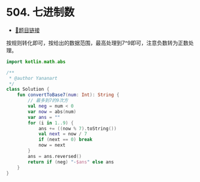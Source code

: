 # 504. 七进制数

- [🔗题目链接](https://leetcode-cn.com/problems/base-7/)

按规则转化即可，按给出的数据范围，最高处理到7^9即可，注意负数转为正数处理。

```kotlin
import kotlin.math.abs

/**
 * @author Yananart
 */
class Solution {
    fun convertToBase7(num: Int): String {
        // 最多到7的9次方
        val neg = num < 0
        var now = abs(num)
        var ans = ""
        for (i in 1..9) {
            ans += ((now % 7).toString())
            val next = now / 7
            if (next == 0) break
            now = next
        }
        ans = ans.reversed()
        return if (neg) "-$ans" else ans
    }
}
```